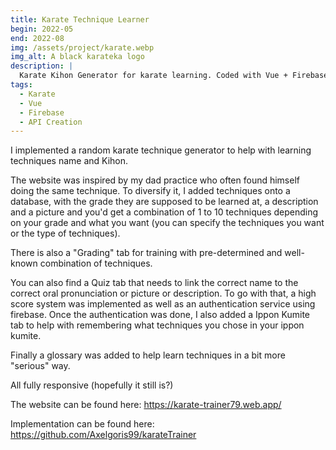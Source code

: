 ```yaml
---
title: Karate Technique Learner
begin: 2022-05
end: 2022-08
img: /assets/project/karate.webp
img_alt: A black karateka logo 
description: |
  Karate Kihon Generator for karate learning. Coded with Vue + Firebase!
tags:
  - Karate
  - Vue
  - Firebase
  - API Creation
---
```

I implemented a random karate technique generator to help with learning techniques name and Kihon.

The website was inspired by my dad practice who often found himself doing the same technique. To diversify it, I added techniques onto a database, with the grade they are supposed to be learned at, a description and a picture and you'd get a combination of 1 to 10 techniques depending on your grade and what you want (you can specify the techniques you want or the type of techniques).

There is also a "Grading" tab for training with pre-determined and well-known combination of techniques.

You can also find a Quiz tab that needs to link the correct name to the correct oral pronunciation or picture or description. To go with that, a high score system was implemented as well as an authentication service using firebase. Once the authentication was done, I also added a Ippon Kumite tab to help with remembering what techniques you chose in your ippon kumite.

Finally a glossary was added to help learn techniques in a bit more "serious" way.

All fully responsive (hopefully it still is?)

The website can be found here: <https://karate-trainer79.web.app/>

Implementation can be found here: <https://github.com/Axelgoris99/karateTrainer>
